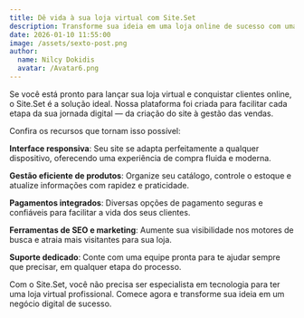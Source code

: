 ```yaml
---
title: Dê vida à sua loja virtual com Site.Set
description: Transforme sua ideia em uma loja online de sucesso com uma plataforma que oferece tudo o que você precisa.
date: 2026-01-10 11:55:00
image: /assets/sexto-post.png
author:
  name: Nilcy Dokidis
  avatar: /Avatar6.png
---
```


Se você está pronto para lançar sua loja virtual e conquistar clientes online, o Site.Set é a solução ideal. Nossa plataforma foi criada para facilitar cada etapa da sua jornada digital — da criação do site à gestão das vendas.

Confira os recursos que tornam isso possível:

**Interface responsiva**: Seu site se adapta perfeitamente a qualquer dispositivo, oferecendo uma experiência de compra fluida e moderna.

**Gestão eficiente de produtos**: Organize seu catálogo, controle o estoque e atualize informações com rapidez e praticidade.

**Pagamentos integrados**: Diversas opções de pagamento seguras e confiáveis para facilitar a vida dos seus clientes.

**Ferramentas de SEO e marketing**: Aumente sua visibilidade nos motores de busca e atraia mais visitantes para sua loja.

**Suporte dedicado**: Conte com uma equipe pronta para te ajudar sempre que precisar, em qualquer etapa do processo.

Com o Site.Set, você não precisa ser especialista em tecnologia para ter uma loja virtual profissional. Comece agora e transforme sua ideia em um negócio digital de sucesso.
